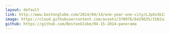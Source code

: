 ```yaml
---
layout: default
link: http://www.bostonglobe.com/2014/04/14/one-year-one-city/LJpXxSk22z1ifq6c06uQFM/story.html
image: https://cloud.githubusercontent.com/assets/370976/6429635/1562a2f0-bfae-11e4-9099-4f62f3a62cc9.jpg
github: https://github.com/BostonGlobe/04-15-2014-panorama
---
```

